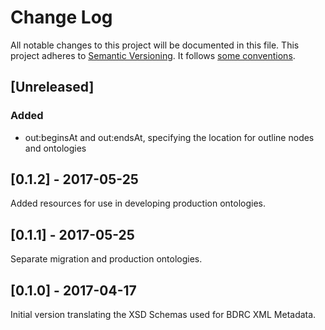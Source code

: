 # Change Log
All notable changes to this project will be documented in this file.
This project adheres to [Semantic Versioning](http://semver.org/). It follows [some conventions](http://keepachangelog.com/).

## [Unreleased]
### Added
- out:beginsAt and out:endsAt, specifying the location for outline nodes and ontologies

## [0.1.2] - 2017-05-25

Added resources for use in developing production ontologies.

## [0.1.1] - 2017-05-25

Separate migration and production ontologies.

## [0.1.0] - 2017-04-17

Initial version translating the XSD Schemas used for BDRC XML Metadata.


